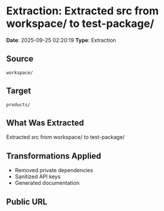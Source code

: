# Extraction: Extracted src from workspace/ to test-package/

**Date**: 2025-09-25 02:20:19
**Type**: Extraction

## Source
`workspace/`

## Target
`products/`

## What Was Extracted
Extracted src from workspace/ to test-package/

## Transformations Applied
- Removed private dependencies
- Sanitized API keys
- Generated documentation

## Public URL

